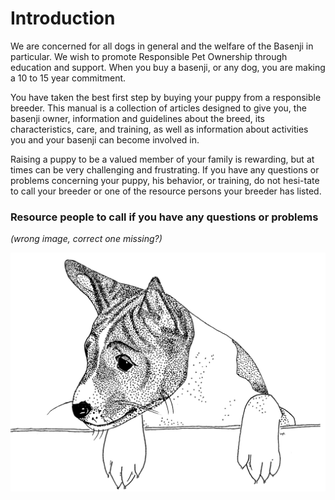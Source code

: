 # Introduction

We are concerned for all dogs in general and the welfare of the Basenji in particular.  We wish to promote Responsible Pet Ownership through education and support.  When you buy a basenji, or any dog, you are making a 10 to 15 year commitment.

You have taken the best first step by buying your puppy from a responsible breeder.  This manual is a collection of articles designed to give you, the basenji owner, information and guidelines about the breed, its characteristics, care, and training, as well as information about activities you and your basenji can become involved in.

Raising a puppy to be a valued member of your family is rewarding, but at times can be very challenging and frustrating. If you have any questions or problems concerning your puppy, his behavior, or training, do not hesi-tate to call your breeder or one of the resource persons your breeder has listed.

### Resource people to call if you have any questions or problems

_(wrong image, correct one missing?)_

![](images/basenji-looking-over-wall.png)
